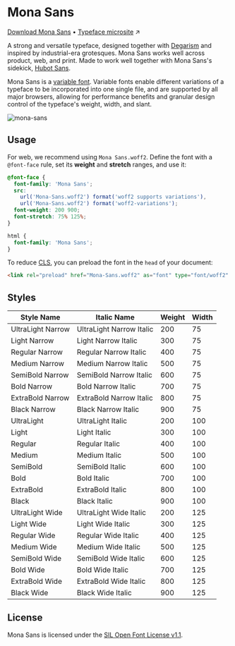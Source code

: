 # Mona Sans

[Download Mona Sans](https://github.com/github/mona-sans/releases/latest) • [Typeface microsite](https://github.com/mona-sans) ↗️

A strong and versatile typeface, designed together with [Degarism](https://degarism.com/) and inspired by industrial-era grotesques. Mona Sans works well across product, web, and print. Made to work well together with  Mona Sans's sidekick, [Hubot Sans](https://github.com/github/hubot-sans).

Mona Sans is a [variable font](https://web.dev/variable-fonts/). Variable fonts enable different variations of a typeface to be incorporated into one single file, and are supported by all major browsers, allowing for performance benefits and granular design control of the typeface's weight, width, and slant.

![mona-sans](https://user-images.githubusercontent.com/99746865/200648883-dbd47e9a-9d95-483e-aef6-1bfa602eb942.png)

## Usage

For web, we recommend using `Mona Sans.woff2`. Define the font with a `@font-face` rule, set its **weight** and **stretch** ranges, and use it:

```css
@font-face {
  font-family: 'Mona Sans';
  src:
    url('Mona-Sans.woff2') format('woff2 supports variations'),
    url('Mona-Sans.woff2') format('woff2-variations');
  font-weight: 200 900;
  font-stretch: 75% 125%;
}

html {
  font-family: 'Mona Sans';
}
```

To reduce [CLS](https://web.dev/cls/), you can preload the font in the `head` of your document:

```html
<link rel="preload" href="Mona-Sans.woff2" as="font" type="font/woff2" crossorigin>
```

## Styles
| Style Name | Italic Name | Weight | Width |
| --- | --- | --- | --- |
| UltraLight Narrow | UltraLight Narrow Italic | 200 | 75 |
| Light Narrow | Light Narrow Italic | 300 | 75 |
| Regular Narrow | Regular Narrow Italic | 400 | 75 |
| Medium Narrow | Medium Narrow Italic | 500 | 75 |
| SemiBold Narrow | SemiBold Narrow Italic | 600 | 75 |
| Bold Narrow | Bold Narrow Italic | 700 | 75 |
| ExtraBold Narrow | ExtraBold Narrow Italic | 800 | 75 |
| Black Narrow | Black Narrow Italic | 900 | 75 |
| UltraLight | UltraLight Italic | 200 | 100 |
| Light | Light Italic | 300 | 100 |
| Regular | Regular Italic | 400 | 100 |
| Medium | Medium Italic | 500 | 100 |
| SemiBold | SemiBold Italic | 600 | 100 |
| Bold | Bold Italic | 700 | 100 |
| ExtraBold | ExtraBold Italic | 800 | 100 |
| Black | Black Italic | 900 | 100 |
| UltraLight Wide | UltraLight Wide Italic | 200 | 125 |
| Light Wide | Light Wide Italic | 300 | 125 |
| Regular Wide | Regular Wide Italic | 400 | 125 |
| Medium Wide | Medium Wide Italic | 500 | 125 |
| SemiBold Wide | SemiBold Wide Italic | 600 | 125 |
| Bold Wide | Bold Wide Italic | 700 | 125 |
| ExtraBold Wide | ExtraBold Wide Italic | 800 | 125 |
| Black Wide | Black Wide Italic | 900 | 125 | 

## License
Mona Sans is licensed under the [SIL Open Font License v1.1](https://scripts.sil.org/OFL).
